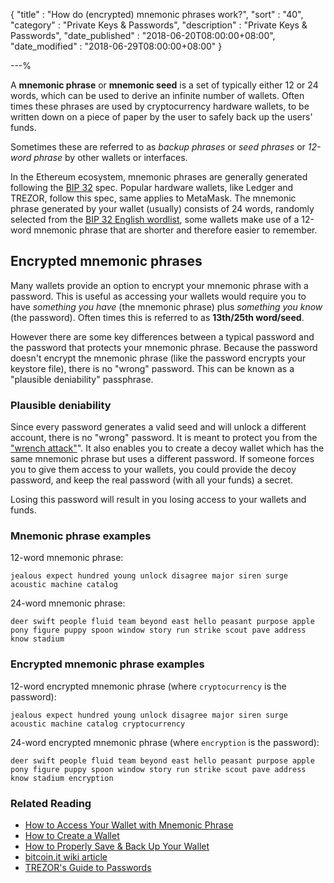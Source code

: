 {
"title"       : "How do (encrypted) mnemonic phrases work?",
"sort"        : "40",
"category"    : "Private Keys & Passwords",
"description" : "Private Keys & Passwords",
"date_published" : "2018-06-20T08:00:00+08:00",
"date_modified"  : "2018-06-29T08:00:00+08:00"
}

---%

A **mnemonic phrase** or **mnemonic seed** is a set of typically either 12 or 24 words, which can be used to derive an infinite number of wallets. Often times these phrases are used by cryptocurrency hardware wallets, to be written down on a piece of paper by the user to safely back up the users' funds.

Sometimes these are referred to as *backup phrases* or *seed phrases* or *12-word phrase* by other wallets or interfaces.

In the Ethereum ecosystem, mnemonic phrases are generally generated following the [BIP 32](https://github.com/bitcoin/bips/blob/master/bip-0032.mediawiki) spec. Popular hardware wallets, like Ledger and TREZOR, follow this spec, same applies to MetaMask. The mnemonic phrase generated by your wallet (usually) consists of 24 words, randomly selected from the [BIP 32 English wordlist](https://github.com/bitcoin/bips/blob/master/bip-0039/english.txt), some wallets make use of a 12-word mnemonic phrase that are shorter and therefore easier to remember.

## Encrypted mnemonic phrases

Many wallets provide an option to encrypt your mnemonic phrase with a password. This is useful as accessing your wallets would require you to have *something you have* (the mnemonic phrase) plus *something you know* (the password). Often times this is referred to as **13th/25th word/seed**.

However there are some key differences between a typical password and the password that protects your mnemonic phrase. Because the password doesn't encrypt the mnemonic phrase (like the password encrypts your keystore file), there is no "wrong" password. This can be known as a "plausible deniability" passphrase.

### Plausible deniability

Since every password generates a valid seed and will unlock a different account, there is no "wrong" password. It is meant to protect you from the ["wrench attack"](https://xkcd.com/538/)". It also enables you to create a decoy wallet which has the same mnemonic phrase but uses a different password. If someone forces you to give them access to your wallets, you could provide the decoy password, and keep the real password (with all your funds) a secret. 

<div class="alert alert-danger">
  Losing this password will result in you losing access to your wallets and funds.
</div>

### Mnemonic phrase examples

12-word mnemonic phrase:

```jealous expect hundred young unlock disagree major siren surge acoustic machine catalog```

24-word mnemonic phrase:

```deer swift people fluid team beyond east hello peasant purpose apple pony figure puppy spoon window story run strike scout pave address know stadium```

### Encrypted mnemonic phrase examples

12-word encrypted mnemonic phrase (where `cryptocurrency` is the password):

```jealous expect hundred young unlock disagree major siren surge acoustic machine catalog cryptocurrency```

24-word encrypted mnemonic phrase (where `encryption` is the password):

```deer swift people fluid team beyond east hello peasant purpose apple pony figure puppy spoon window story run strike scout pave address know stadium encryption```

### Related Reading

*   [How to Access Your Wallet with Mnemonic Phrase](https://support.mycrypto.com/accessing-your-wallet/access-wallet-mnemonic.html)
*   [How to Create a Wallet](https://support.mycrypto.com/getting-started/creating-a-new-wallet-on-mycrypto.html)
*   [How to Properly Save & Back Up Your Wallet](https://support.mycrypto.com/getting-started/backing-up-your-new-wallet.html)
*   [bitcoin.it wiki article](https://en.bitcoin.it/wiki/Mnemonic_phrase)
*   [TREZOR's Guide to Passwords](https://doc.satoshilabs.com/trezor-user/advanced_settings.html)
